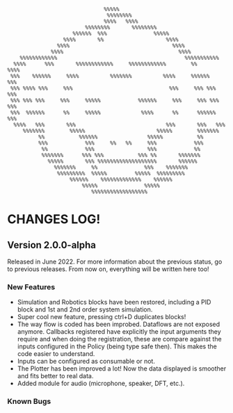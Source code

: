                                                                                 
                                                                                
                                                                                
                                   %%%%%                                        
                                    %%%%%%%%                                    
                                   %%%%   %%%%                                  
                             %%%%%%%%       %%%%%%%%                            
                         %%%%%%  %%%               %%%%%                        
                      %%%%       %%                    %%%%                     
                    %%%%                                 %%%%                   
                  %%%%                                     %%%%                 
        %%%%%%%%%%%%                                         %%%%%%%%%%%        
      %%%%      %%%       %%%%%%%%%%%%     %%%%%%%%%%%%        %%      %%%%     
     %%%    %%%%%%     %%%%          %%%%%%%          %%%%     %%%%%%    %%%    
     %%% %%%% %%%     %%%                               %%%     %%% %%%  %%%    
     %%% %%% %%%     %%%     %%%%%            %%%%%%     %%%     %%% %%% %%%    
     %%%  %%%%%%      %%     %%%%%             %%%%      %%      %%%%%%  %%%    
      %%%%   %%%       %%%                             %%%       %%%   %%%      
         %%%%%%%        %%%%%                       %%%%%        %%%%%%%        
              %%           %%%%%%                %%%%%           %%             
              %%%            %%%     %%   %%     %%%            %%%             
               %%            %%%                 %%%            %%              
               %%%%%%%      %%% %%%           %%% %%       %%%%%%%              
                 %%%%%       %%% %%%%%%%%%%%%%%%%%%%       %%%%%%               
                   %%%%%%%     %%               %%%    %%%%%%%                  
                    %%%%%%%%%  %%%%%         %%%%%  %%%%%%%%%                   
                        %%%%%%    %%%%%%%%%%%%%    %%%%%%                       
                            %%%%%               %%%%%                           
                               %%%%%%%%%%%%%%%%%%                               
                                                                                
                                                                                


# CHANGES LOG!

## Version 2.0.0-alpha

Released in June 2022. For more information about the previous status, go to previous releases. From now on, everything will be written here too!

### New Features

* Simulation and Robotics blocks have been restored, including a PID block and 1st and 2nd order system simulation.
* Super cool new feature, pressing ctrl+D duplicates blocks!
* The way flow is coded has been improbed. Dataflows are not exposed anymore. Callbacks registered have explicitly the input arguments they require and when doing the registration, these are compare against the inputs configured in the Policy (being type safe then). This makes the code easier to understand.
* Inputs can be configured as consumable or not.
* The Plotter has been improved a lot! Now the data displayed is smoother and fits better to real data.
* Added module for audio (microphone, speaker, DFT, etc.).


### Known Bugs